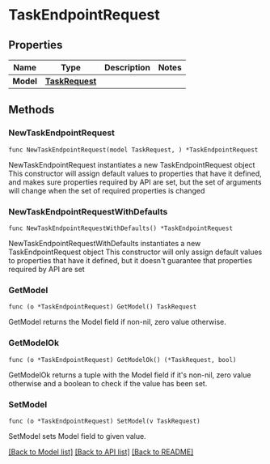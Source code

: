 # TaskEndpointRequest

## Properties

Name | Type | Description | Notes
------------ | ------------- | ------------- | -------------
**Model** | [**TaskRequest**](TaskRequest.md) |  | 

## Methods

### NewTaskEndpointRequest

`func NewTaskEndpointRequest(model TaskRequest, ) *TaskEndpointRequest`

NewTaskEndpointRequest instantiates a new TaskEndpointRequest object
This constructor will assign default values to properties that have it defined,
and makes sure properties required by API are set, but the set of arguments
will change when the set of required properties is changed

### NewTaskEndpointRequestWithDefaults

`func NewTaskEndpointRequestWithDefaults() *TaskEndpointRequest`

NewTaskEndpointRequestWithDefaults instantiates a new TaskEndpointRequest object
This constructor will only assign default values to properties that have it defined,
but it doesn't guarantee that properties required by API are set

### GetModel

`func (o *TaskEndpointRequest) GetModel() TaskRequest`

GetModel returns the Model field if non-nil, zero value otherwise.

### GetModelOk

`func (o *TaskEndpointRequest) GetModelOk() (*TaskRequest, bool)`

GetModelOk returns a tuple with the Model field if it's non-nil, zero value otherwise
and a boolean to check if the value has been set.

### SetModel

`func (o *TaskEndpointRequest) SetModel(v TaskRequest)`

SetModel sets Model field to given value.



[[Back to Model list]](../README.md#documentation-for-models) [[Back to API list]](../README.md#documentation-for-api-endpoints) [[Back to README]](../README.md)


